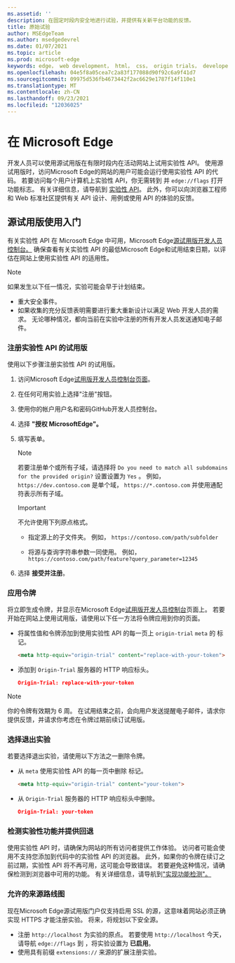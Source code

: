 ```yaml
---
ms.assetid: ''
description: 在固定时段内安全地进行试验，并提供有关新平台功能的反馈。
title: 原始试验
author: MSEdgeTeam
ms.author: msedgedevrel
ms.date: 01/07/2021
ms.topic: article
ms.prod: microsoft-edge
keywords: edge， web development， html， css， origin trials， developer
ms.openlocfilehash: 04e5f8a05cea7c2a83f177088d90f92c6a9f41d7
ms.sourcegitcommit: 09975d536fb4673442f2ac6629e1787f14f110e1
ms.translationtype: MT
ms.contentlocale: zh-CN
ms.lasthandoff: 09/23/2021
ms.locfileid: "12036025"
---
```

# <a name="use-origin-trials-in-microsoft-edge"></a>在 Microsoft Edge

开发人员可以使用源试用版在有限时段内在活动网站上试用实验性 API。  使用源试用版时，访问Microsoft Edge的网站的用户可能会运行使用实验性 API 的代码。  若要访问每个用户计算机上实验性 API，你无需转到 并 `edge://flags` 打开功能标志。  有关详细信息，请导航到 [实验性 API][DeveloperMicrsoftEdgeOriginTrials]。  此外，你可以向浏览器工程师和 Web 标准社区提供有关 API 设计、用例或使用 API 的体验的反馈。

## <a name="get-started-using-origin-trials"></a>源试用版使用入门

有关实验性 API 在 Microsoft Edge 中可用，Microsoft Edge[源试用版开发人员控制台。][DeveloperMicrsoftEdgeOriginTrials]  确保查看有关实验性 API 的最低Microsoft Edge和试用结束日期，以评估在网站上使用实验性 API 的适用性。

> [!NOTE]
> 如果发生以下任一情况，实验可能会早于计划结束。
> *   重大安全事件。
> *   如果收集的充分反馈表明需要进行重大重新设计以满足 Web 开发人员的需求。
> 无论哪种情况，都向当前在实验中注册的所有开发人员发送通知电子邮件。

### <a name="register-for-a-trial-of-an-experimental-api"></a>注册实验性 API 的试用版

使用以下步骤注册实验性 API 的试用版。

1.  访问Microsoft Edge[试用版开发人员控制台页面][DeveloperMicrsoftEdgeOriginTrials]。
1.  在任何可用实验上选择"注册"按钮。
1.  使用你的帐户用户名和密码GitHub开发人员控制台。
1.  选择 **"授权 MicrosoftEdge"。**
1.  填写表单。

    > [!NOTE]
    > 若要注册单个或所有子域，请选择将 `Do you need to match all subdomains for the provided origin?` 设置设置为 `Yes` 。  例如， `https://dev.contoso.com` 是单个域， `https://*.contoso.com` 并使用通配符表示所有子域。

    > [!IMPORTANT]
    > 不允许使用下列原点格式。
    > *   指定源上的子文件夹。  例如， `https://contoso.com/path/subfolder`
    >
    > *   将源与查询字符串参数一同使用。  例如， `https://contoso.com/path/feature?query_parameter=12345`

1.  选择 **接受并注册**。

### <a name="apply-your-token"></a>应用令牌

将立即生成令牌，并显示在Microsoft Edge[试用版开发人员控制台][DeveloperMicrsoftEdgeOriginTrials]页面上。  若要开始在网站上使用试用版，请使用以下任一方法将令牌应用到你的页面。

*   将属性值和令牌添加到使用实验性 API 的每一页上 `origin-trial` `meta` 的 标记。

    ```html
    <meta http-equiv="origin-trial" content="replace-with-your-token">
    ```

*   添加到 `Origin-Trial` 服务器的 HTTP 响应标头。

    ```json
    Origin-Trial: replace-with-your-token
    ```

> [!NOTE]
> 你的令牌有效期为 6 周。  在试用结束之前，会向用户发送提醒电子邮件，请求你提供反馈，并请求你考虑在令牌过期前续订试用版。

### <a name="opt-out-of-an-experiment"></a>选择退出实验

若要选择退出实验，请使用以下方法之一删除令牌。

*   从 `meta` 使用实验性 API 的每一页中删除 标记。

    ```html
    <meta http-equiv="origin-trial" content="your-token">
    ```

*   从 `Origin-Trial` 服务器的 HTTP 响应标头中删除。

    ```json
    Origin-Trial: your-token
    ```

### <a name="detect-experimental-features-and-provide-a-fallback"></a>检测实验性功能并提供回退

使用实验性 API 时，请确保为网站的所有访问者提供工作体验。  访问者可能会使用不支持您添加到代码中的实验性 API 的浏览器。  此外，如果你的令牌在续订之前过期，实验性 API 将不再可用，这可能会导致错误。  若要避免这种情况，请确保检测到浏览器中可用的功能。  有关详细信息，请导航到["实现功能检测"。][MDNImplementingFeatureDetection]

### <a name="roadmap-for-allowed-origins"></a>允许的来源路线图

现在Microsoft Edge源试用版门户仅支持启用 SSL 的源，这意味着网站必须正确实现 HTTPS 才能注册实验。  将来，将规划以下安全源。

*   注册 `http://localhost` 为实验的原点。  若要使用 `http://localhost` 今天，请导航 `edge://flags` 到 ，将实验设置为 **已启用**。
*   使用具有前缀 `extensions://` 来源的扩展注册实验。

<!-- links -->

[DeveloperMicrsoftEdgeOriginTrials]: https://developer.microsoft.com/microsoft-edge/origin-trials "Microsoft Edge源试用版开发人员控制台|Microsoft Docs"

[MDNImplementingFeatureDetection]: https://developer.mozilla.org/docs/learn/tools_and_testing/cross_browser_testing/feature_detection "实现功能检测|MDN"
